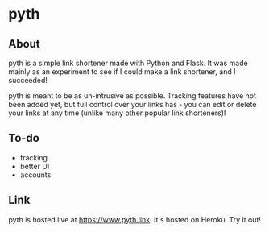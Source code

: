 # pyth

## About
pyth is a simple link shortener made with Python and Flask. It was made mainly as an experiment to see if I could make a link shortener, and I succeeded!

pyth is meant to be as un-intrusive as possible. Tracking features have not been added yet, but full control over your links has - you can edit or delete your links at any time (unlike many other popular link shorteners)!

## To-do

- tracking
- better UI
- accounts

## Link
pyth is hosted live at https://www.pyth.link. It's hosted on Heroku. Try it out!
